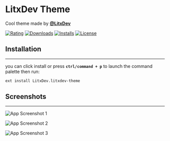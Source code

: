 # LitxDev Theme

Cool theme made by [**@LitxDev**](https://github.com/LitxDev/)

[![Rating](https://img.shields.io/visual-studio-marketplace/r/LitxDev.litxdev-theme?style=plastic)](https://marketplace.visualstudio.com/items?itemName=LitxDev.litxdev-theme)
[![Downloads](https://img.shields.io/visual-studio-marketplace/d/LitxDev.litxdev-theme?style=plastic)](https://marketplace.visualstudio.com/items?itemName=LitxDev.litxdev-theme)
[![Installs](https://img.shields.io/visual-studio-marketplace/i/LitxDev.litxdev-theme?style=plastic)](https://marketplace.visualstudio.com/items?itemName=LitxDev.litxdev-theme)
[![License](https://img.shields.io/github/license/LitxDev/litxdev-theme?style=plastic)](https://github.com/LitxDev/litxdev-theme/blob/master/LICENSE)

## Installation

---

you can click install or press **`ctrl/command + p`** to launch the command palette then run:

```bash
ext install LitxDev.litxdev-theme
```

## Screenshots

---

![App Screenshot 1](https://vscode-themes.nyc3.cdn.digitaloceanspaces.com/profiles/n83FmgPb9rY0cF2l54hukLaYoX62/NAAjSdyS-default.jpeg)

![App Screenshot 2](https://vscode-themes.nyc3.cdn.digitaloceanspaces.com/profiles/n83FmgPb9rY0cF2l54hukLaYoX62/NAAjSdyS-panelTerminal.jpeg)

![App Screenshot 3](https://vscode-themes.nyc3.cdn.digitaloceanspaces.com/profiles/n83FmgPb9rY0cF2l54hukLaYoX62/NAAjSdyS-commandPalette.jpeg)
